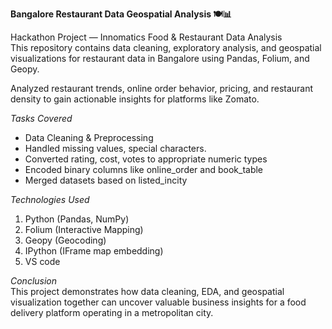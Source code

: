 **Bangalore Restaurant Data Geospatial Analysis 🍽️📊**

Hackathon Project — Innomatics Food & Restaurant Data Analysis   
This repository contains data cleaning, exploratory analysis, and geospatial visualizations for restaurant data in Bangalore using Pandas, Folium, and Geopy.   
    
Analyzed restaurant trends, online order behavior, pricing, and restaurant density to gain actionable insights for platforms like Zomato.     

*Tasks Covered*
- Data Cleaning & Preprocessing
- Handled missing values, special characters.   
- Converted rating, cost, votes to appropriate numeric types   
- Encoded binary columns like online_order and book_table   
- Merged datasets based on listed_incity

*Technologies Used*
1. Python (Pandas, NumPy)   
2. Folium (Interactive Mapping)   
3. Geopy (Geocoding)   
4. IPython (IFrame map embedding)   
5. VS code

*Conclusion*  
This project demonstrates how data cleaning, EDA, and geospatial visualization together can uncover valuable business insights for a food delivery platform operating in a metropolitan city.
